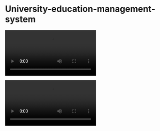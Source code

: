 # University-education-management-system


<video src="demo.mp4" controls="controls" style="max-width: 730px;">
</video>

![](demo.mp4)

